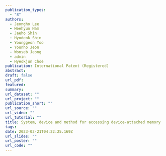 ```yaml
---
publication_types:
  - "8"
authors:
  - Jeongho Lee
  - Heehyun Nam
  - Jaeho Shin
  - Hyodeok Shin
  - Younggeon Yoo
  - Younho Jeon
  - Wonseb Jeong
  - admin
  - Hyeokjun Choe
publication: International Patent (Registered)
abstract: 
draft: false
url_pdf: 
featured:
summary: 
url_dataset: ""
url_project: ""
publication_short: ""
url_source: ""
url_video: ""
url_tutorial: ""
title: System, device and method for accessing device-attached memory
tags:
date: 2023-02-21T04:22:25.169Z
url_slides: ""
url_poster: ""
url_code: ""
---
```

